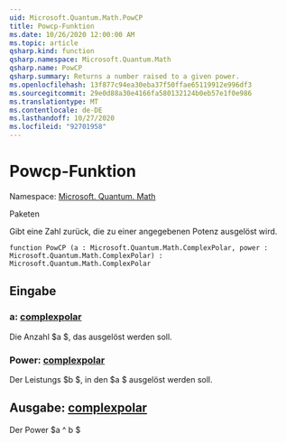 ```yaml
---
uid: Microsoft.Quantum.Math.PowCP
title: Powcp-Funktion
ms.date: 10/26/2020 12:00:00 AM
ms.topic: article
qsharp.kind: function
qsharp.namespace: Microsoft.Quantum.Math
qsharp.name: PowCP
qsharp.summary: Returns a number raised to a given power.
ms.openlocfilehash: 13f877c94ea30eba37f50ffae65119912e996df3
ms.sourcegitcommit: 29e0d88a30e4166fa580132124b0eb57e1f0e986
ms.translationtype: MT
ms.contentlocale: de-DE
ms.lasthandoff: 10/27/2020
ms.locfileid: "92701958"
---
```

# <a name="powcp-function"></a>Powcp-Funktion

Namespace: [Microsoft. Quantum. Math](xref:Microsoft.Quantum.Math)

Paketen [](https://nuget.org/packages/)


Gibt eine Zahl zurück, die zu einer angegebenen Potenz ausgelöst wird.

```qsharp
function PowCP (a : Microsoft.Quantum.Math.ComplexPolar, power : Microsoft.Quantum.Math.ComplexPolar) : Microsoft.Quantum.Math.ComplexPolar
```


## <a name="input"></a>Eingabe

### <a name="a--complexpolar"></a>a: [complexpolar](xref:Microsoft.Quantum.Math.ComplexPolar)

Die Anzahl $a $, das ausgelöst werden soll.


### <a name="power--complexpolar"></a>Power: [complexpolar](xref:Microsoft.Quantum.Math.ComplexPolar)

Der Leistungs $b $, in den $a $ ausgelöst werden soll.



## <a name="output--complexpolar"></a>Ausgabe: [complexpolar](xref:Microsoft.Quantum.Math.ComplexPolar)

Der Power $a ^ b $